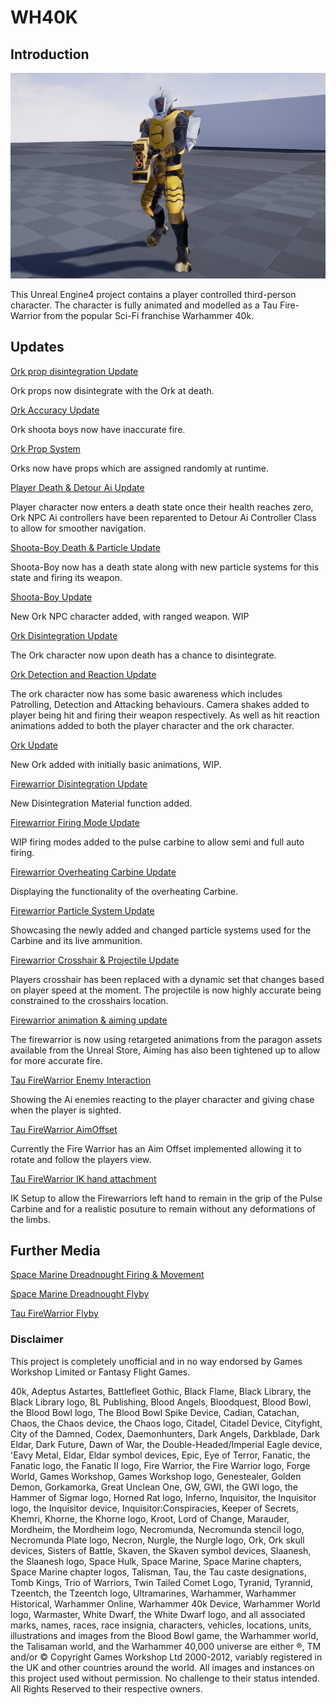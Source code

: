# WH40K

## Introduction

![](media/TauFWPIC1.png)



This Unreal Engine4 project contains a player controlled third-person character. The character is fully animated and modelled as a Tau Fire-Warrior from the popular Sci-Fi franchise Warhammer 40k. 


## Updates
[Ork prop disintegration Update](https://youtu.be/Uui3X5A1oo8)

Ork props now disintegrate with the Ork at death.

[Ork Accuracy Update](https://youtu.be/U4kb10TQ70w)

Ork shoota boys now have inaccurate fire.

[Ork Prop System](https://youtu.be/d5wiyGBt3Vw)

Orks now have props which are assigned randomly at runtime.

[Player Death & Detour Ai Update](https://youtu.be/nNUuQo4sFkM)

Player character now enters a death state once their health reaches zero, Ork NPC Ai controllers have been reparented to Detour Ai Controller Class to allow for smoother navigation.

[Shoota-Boy Death & Particle Update](https://youtu.be/fp0399UB5zU)

Shoota-Boy now has a death state along with new particle systems for this state and firing its weapon.

[Shoota-Boy Update](https://youtu.be/J0ffOyMSYIo)

New Ork NPC character added, with ranged weapon. WIP

[Ork Disintegration Update](https://youtu.be/d9TjetxjR7U)

The Ork character now upon death has a chance to disintegrate.

[Ork Detection and Reaction Update](https://youtu.be/nmrP726CXhM)

The ork character now has some basic awareness which includes Patrolling, Detection and Attacking behaviours. Camera shakes added to player being hit and firing their weapon respectively. As well as hit reaction animations added to both the player character and the ork character.

[Ork Update](https://youtu.be/pqNLTIfLGpw0)

New Ork added with initially basic animations, WIP.

[Firewarrior Disintegration Update](https://youtu.be/3qsPk76Hqt0)

New Disintegration Material function added.

[Firewarrior Firing Mode Update](https://youtu.be/pK0db8ZnNM8)

WIP firing modes added to the pulse carbine to allow semi and full auto firing.

[Firewarrior Overheating Carbine Update](https://youtu.be/fhVUdq7pqh4)

Displaying the functionality of the overheating Carbine.

[Firewarrior Particle System Update](https://www.youtube.com/watch?v=piyJGVVz_1g)

Showcasing the newly added and changed particle systems used for the Carbine and its live ammunition.

[Firewarrior Crosshair & Projectile Update](https://www.youtube.com/watch?v=8rxM2nxBqzQ&feature=youtu.be)

Players crosshair has been replaced with a dynamic set that changes based on player speed at the moment. The projectile is now highly accurate being constrained to  the crosshairs location.

[Firewarrior animation & aiming update](https://www.youtube.com/watch?v=InKMYaX0KO4&feature=youtu.be)

The firewarrior is now using retargeted animations from the paragon assets available from the Unreal Store, Aiming has also been  tightened  up to allow for more accurate fire.

[Tau FireWarrior Enemy Interaction](https://www.youtube.com/watch?v=-QT0zYkL0tU&feature=youtu.be)

Showing the Ai enemies reacting to the player character and giving chase when the player is sighted.

[Tau FireWarrior AimOffset](https://www.youtube.com/watch?v=fo22MS3_BgI)

Currently the Fire Warrior has an Aim Offset implemented allowing it to rotate and follow the players view.

[Tau FireWarrior IK hand attachment](https://www.youtube.com/watch?v=AeFQHfd2CSk)

IK Setup to allow the Firewarriors left hand to remain in the grip of the Pulse Carbine and for a realistic posuture to remain without any deformations of the limbs.

## Further Media
[Space Marine Dreadnought Firing & Movement](https://www.youtube.com/embed/u8Nq3JJJQYM)

[Space Marine Dreadnought Flyby](https://www.youtube.com/embed/XF-2-xlHfeE)

[Tau FireWarrior Flyby](https://www.youtube.com/embed/qvmLaIHDQwk)


### Disclaimer

This project is completely unofficial and in no way endorsed by Games Workshop Limited or Fantasy Flight Games.

40k, Adeptus Astartes, Battlefleet Gothic, Black Flame, Black Library, the Black Library logo, BL Publishing, Blood Angels, Bloodquest, Blood Bowl, the Blood Bowl logo, The Blood Bowl Spike Device, Cadian, Catachan, Chaos, the Chaos device, the Chaos logo, Citadel, Citadel Device, Cityfight, City of the Damned, Codex, Daemonhunters, Dark Angels, Darkblade, Dark Eldar, Dark Future, Dawn of War, the Double-Headed/Imperial Eagle device, 'Eavy Metal, Eldar, Eldar symbol devices, Epic, Eye of Terror, Fanatic, the Fanatic logo, the Fanatic II logo, Fire Warrior, the Fire Warrior logo, Forge World, Games Workshop, Games Workshop logo, Genestealer, Golden Demon, Gorkamorka, Great Unclean One, GW, GWI, the GWI logo, the Hammer of Sigmar logo, Horned Rat logo, Inferno, Inquisitor, the Inquisitor logo, the Inquisitor device, Inquisitor:Conspiracies, Keeper of Secrets, Khemri, Khorne, the Khorne logo, Kroot, Lord of Change, Marauder, Mordheim, the Mordheim logo, Necromunda, Necromunda stencil logo, Necromunda Plate logo, Necron, Nurgle, the Nurgle logo, Ork, Ork skull devices, Sisters of Battle, Skaven, the Skaven symbol devices, Slaanesh, the Slaanesh logo, Space Hulk, Space Marine, Space Marine chapters, Space Marine chapter logos, Talisman, Tau, the Tau caste designations, Tomb Kings, Trio of Warriors, Twin Tailed Comet Logo, Tyranid, Tyrannid, Tzeentch, the Tzeentch logo, Ultramarines, Warhammer, Warhammer Historical, Warhammer Online, Warhammer 40k Device, Warhammer World logo, Warmaster, White Dwarf, the White Dwarf logo, and all associated marks, names, races, race insignia, characters, vehicles, locations, units, illustrations and images from the Blood Bowl game, the Warhammer world, the Talisaman world, and the Warhammer 40,000 universe are either ®, TM and/or © Copyright Games Workshop Ltd 2000-2012, variably registered in the UK and other countries around the world. All images and instances on this project used without permission. No challenge to their status intended. All Rights Reserved to their respective owners.




